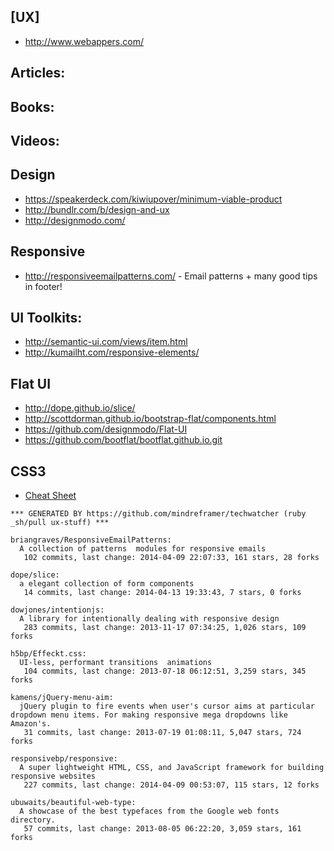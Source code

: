 ## [UX]
  - http://www.webappers.com/

## Articles:

## Books:

## Videos:

## Design
  - https://speakerdeck.com/kiwiupover/minimum-viable-product
  - http://bundlr.com/b/design-and-ux
  - http://designmodo.com/


## Responsive
  - http://responsiveemailpatterns.com/ - Email patterns + many good tips in footer!


## UI Toolkits:
  - http://semantic-ui.com/views/item.html
  - http://kumailht.com/responsive-elements/

## Flat UI
  - http://dope.github.io/slice/
  - http://scottdorman.github.io/bootstrap-flat/components.html
  - https://github.com/designmodo/Flat-UI
  - https://github.com/bootflat/bootflat.github.io.git

## CSS3
  - [Cheat Sheet](http://www.justinaguilar.com/animations/scrolling.html)


<!-- PROJECTS_LIST_START -->
    *** GENERATED BY https://github.com/mindreframer/techwatcher (ruby _sh/pull ux-stuff) ***

    briangraves/ResponsiveEmailPatterns:
      A collection of patterns  modules for responsive emails
       102 commits, last change: 2014-04-09 22:07:33, 161 stars, 28 forks

    dope/slice:
      a elegant collection of form components
       14 commits, last change: 2014-04-13 19:33:43, 7 stars, 0 forks

    dowjones/intentionjs:
      A library for intentionally dealing with responsive design
       283 commits, last change: 2013-11-17 07:34:25, 1,026 stars, 109 forks

    h5bp/Effeckt.css:
      UI-less, performant transitions  animations
       104 commits, last change: 2013-07-18 06:12:51, 3,259 stars, 345 forks

    kamens/jQuery-menu-aim:
      jQuery plugin to fire events when user's cursor aims at particular dropdown menu items. For making responsive mega dropdowns like Amazon's.
       31 commits, last change: 2013-07-19 01:08:11, 5,047 stars, 724 forks

    responsivebp/responsive:
      A super lightweight HTML, CSS, and JavaScript framework for building responsive websites
       227 commits, last change: 2014-04-09 00:53:07, 115 stars, 12 forks

    ubuwaits/beautiful-web-type:
      A showcase of the best typefaces from the Google web fonts directory.
       57 commits, last change: 2013-08-05 06:22:20, 3,059 stars, 161 forks
<!-- PROJECTS_LIST_END -->
